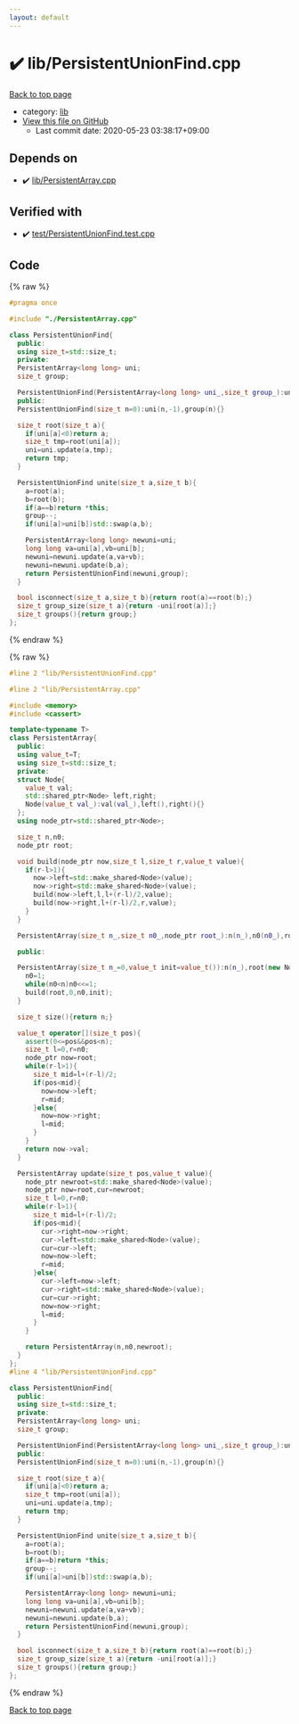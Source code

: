 ```yaml
---
layout: default
---
```


<!-- mathjax config similar to math.stackexchange -->
<script type="text/javascript" async
  src="https://cdnjs.cloudflare.com/ajax/libs/mathjax/2.7.5/MathJax.js?config=TeX-MML-AM_CHTML">
</script>
<script type="text/x-mathjax-config">
  MathJax.Hub.Config({
    TeX: { equationNumbers: { autoNumber: "AMS" }},
    tex2jax: {
      inlineMath: [ ['$','$'] ],
      processEscapes: true
    },
    "HTML-CSS": { matchFontHeight: false },
    displayAlign: "left",
    displayIndent: "2em"
  });
</script>

<script type="text/javascript" src="https://cdnjs.cloudflare.com/ajax/libs/jquery/3.4.1/jquery.min.js"></script>
<script src="https://cdn.jsdelivr.net/npm/jquery-balloon-js@1.1.2/jquery.balloon.min.js" integrity="sha256-ZEYs9VrgAeNuPvs15E39OsyOJaIkXEEt10fzxJ20+2I=" crossorigin="anonymous"></script>
<script type="text/javascript" src="../../assets/js/copy-button.js"></script>
<link rel="stylesheet" href="../../assets/css/copy-button.css" />


# :heavy_check_mark: lib/PersistentUnionFind.cpp

<a href="../../index.html">Back to top page</a>

* category: <a href="../../index.html#e8acc63b1e238f3255c900eed37254b8">lib</a>
* <a href="{{ site.github.repository_url }}/blob/master/lib/PersistentUnionFind.cpp">View this file on GitHub</a>
    - Last commit date: 2020-05-23 03:38:17+09:00




## Depends on

* :heavy_check_mark: <a href="PersistentArray.cpp.html">lib/PersistentArray.cpp</a>


## Verified with

* :heavy_check_mark: <a href="../../verify/test/PersistentUnionFind.test.cpp.html">test/PersistentUnionFind.test.cpp</a>


## Code

<a id="unbundled"></a>
{% raw %}
```cpp
#pragma once

#include "./PersistentArray.cpp"

class PersistentUnionFind{
  public:
  using size_t=std::size_t;
  private:
  PersistentArray<long long> uni;
  size_t group;

  PersistentUnionFind(PersistentArray<long long> uni_,size_t group_):uni(uni_),group(group_){}
  public:
  PersistentUnionFind(size_t n=0):uni(n,-1),group(n){}

  size_t root(size_t a){
    if(uni[a]<0)return a;
    size_t tmp=root(uni[a]);
    uni=uni.update(a,tmp);
    return tmp;
  }

  PersistentUnionFind unite(size_t a,size_t b){
    a=root(a);
    b=root(b);
    if(a==b)return *this;
    group--;
    if(uni[a]>uni[b])std::swap(a,b);

    PersistentArray<long long> newuni=uni;
    long long va=uni[a],vb=uni[b];
    newuni=newuni.update(a,va+vb);
    newuni=newuni.update(b,a);
    return PersistentUnionFind(newuni,group);
  }

  bool isconnect(size_t a,size_t b){return root(a)==root(b);}
  size_t group_size(size_t a){return -uni[root(a)];}
  size_t groups(){return group;}
};
```
{% endraw %}

<a id="bundled"></a>
{% raw %}
```cpp
#line 2 "lib/PersistentUnionFind.cpp"

#line 2 "lib/PersistentArray.cpp"

#include <memory>
#include <cassert>

template<typename T>
class PersistentArray{
  public:
  using value_t=T;
  using size_t=std::size_t;
  private:
  struct Node{
    value_t val;
    std::shared_ptr<Node> left,right;
    Node(value_t val_):val(val_),left(),right(){}
  };
  using node_ptr=std::shared_ptr<Node>;

  size_t n,n0;
  node_ptr root;

  void build(node_ptr now,size_t l,size_t r,value_t value){
    if(r-l>1){
      now->left=std::make_shared<Node>(value);
      now->right=std::make_shared<Node>(value);
      build(now->left,l,l+(r-l)/2,value);
      build(now->right,l+(r-l)/2,r,value);
    }
  }

  PersistentArray(size_t n_,size_t n0_,node_ptr root_):n(n_),n0(n0_),root(root_){}

  public:

  PersistentArray(size_t n_=0,value_t init=value_t()):n(n_),root(new Node(init)){
    n0=1;
    while(n0<n)n0<<=1;
    build(root,0,n0,init);
  }

  size_t size(){return n;}

  value_t operator[](size_t pos){
    assert(0<=pos&&pos<n);
    size_t l=0,r=n0;
    node_ptr now=root;
    while(r-l>1){
      size_t mid=l+(r-l)/2;
      if(pos<mid){
        now=now->left;
        r=mid;
      }else{
        now=now->right;
        l=mid;
      }
    }
    return now->val;
  }

  PersistentArray update(size_t pos,value_t value){
    node_ptr newroot=std::make_shared<Node>(value);
    node_ptr now=root,cur=newroot;
    size_t l=0,r=n0;
    while(r-l>1){
      size_t mid=l+(r-l)/2;
      if(pos<mid){
        cur->right=now->right;
        cur->left=std::make_shared<Node>(value);
        cur=cur->left;
        now=now->left;
        r=mid;
      }else{
        cur->left=now->left;
        cur->right=std::make_shared<Node>(value);
        cur=cur->right;
        now=now->right;
        l=mid;
      }
    }

    return PersistentArray(n,n0,newroot);
  }
};
#line 4 "lib/PersistentUnionFind.cpp"

class PersistentUnionFind{
  public:
  using size_t=std::size_t;
  private:
  PersistentArray<long long> uni;
  size_t group;

  PersistentUnionFind(PersistentArray<long long> uni_,size_t group_):uni(uni_),group(group_){}
  public:
  PersistentUnionFind(size_t n=0):uni(n,-1),group(n){}

  size_t root(size_t a){
    if(uni[a]<0)return a;
    size_t tmp=root(uni[a]);
    uni=uni.update(a,tmp);
    return tmp;
  }

  PersistentUnionFind unite(size_t a,size_t b){
    a=root(a);
    b=root(b);
    if(a==b)return *this;
    group--;
    if(uni[a]>uni[b])std::swap(a,b);

    PersistentArray<long long> newuni=uni;
    long long va=uni[a],vb=uni[b];
    newuni=newuni.update(a,va+vb);
    newuni=newuni.update(b,a);
    return PersistentUnionFind(newuni,group);
  }

  bool isconnect(size_t a,size_t b){return root(a)==root(b);}
  size_t group_size(size_t a){return -uni[root(a)];}
  size_t groups(){return group;}
};

```
{% endraw %}

<a href="../../index.html">Back to top page</a>

